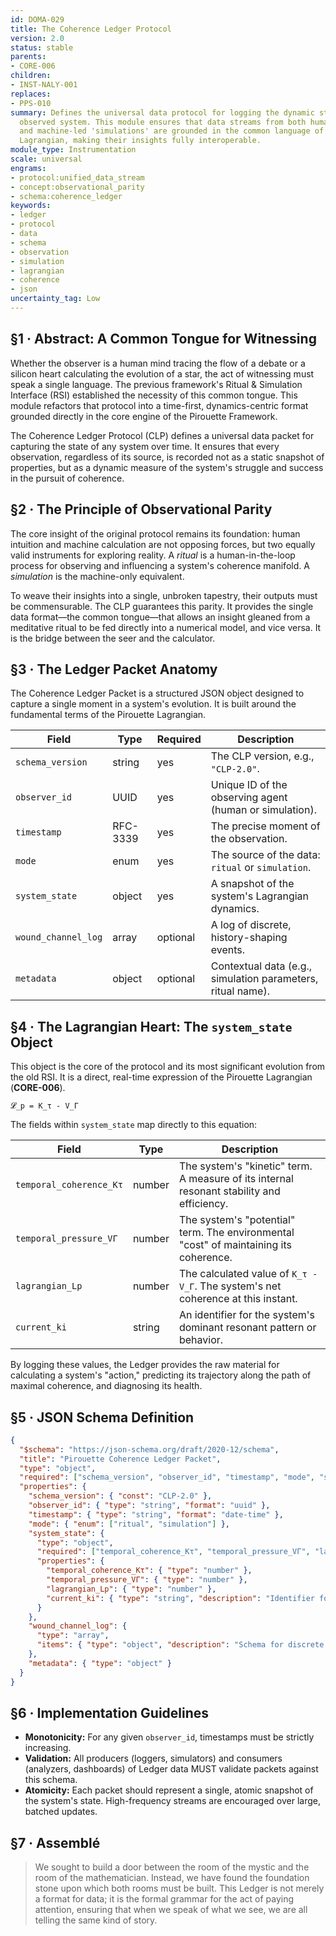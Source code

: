 ```yaml
---
id: DOMA-029
title: The Coherence Ledger Protocol
version: 2.0
status: stable
parents:
- CORE-006
children:
- INST-NALY-001
replaces:
- PPS-010
summary: Defines the universal data protocol for logging the dynamic state of any
  observed system. This module ensures that data streams from both human-led 'rituals'
  and machine-led 'simulations' are grounded in the common language of the Pirouette
  Lagrangian, making their insights fully interoperable.
module_type: Instrumentation
scale: universal
engrams:
- protocol:unified_data_stream
- concept:observational_parity
- schema:coherence_ledger
keywords:
- ledger
- protocol
- data
- schema
- observation
- simulation
- lagrangian
- coherence
- json
uncertainty_tag: Low
---
```

## §1 · Abstract: A Common Tongue for Witnessing
Whether the observer is a human mind tracing the flow of a debate or a silicon heart calculating the evolution of a star, the act of witnessing must speak a single language. The previous framework's Ritual & Simulation Interface (RSI) established the necessity of this common tongue. This module refactors that protocol into a time-first, dynamics-centric format grounded directly in the core engine of the Pirouette Framework.

The Coherence Ledger Protocol (CLP) defines a universal data packet for capturing the state of any system over time. It ensures that every observation, regardless of its source, is recorded not as a static snapshot of properties, but as a dynamic measure of the system's struggle and success in the pursuit of coherence.

## §2 · The Principle of Observational Parity
The core insight of the original protocol remains its foundation: human intuition and machine calculation are not opposing forces, but two equally valid instruments for exploring reality. A *ritual* is a human-in-the-loop process for observing and influencing a system's coherence manifold. A *simulation* is the machine-only equivalent.

To weave their insights into a single, unbroken tapestry, their outputs must be commensurable. The CLP guarantees this parity. It provides the single data format—the common tongue—that allows an insight gleaned from a meditative ritual to be fed directly into a numerical model, and vice versa. It is the bridge between the seer and the calculator.

## §3 · The Ledger Packet Anatomy
The Coherence Ledger Packet is a structured JSON object designed to capture a single moment in a system's evolution. It is built around the fundamental terms of the Pirouette Lagrangian.

| Field | Type | Required | Description |
|---|---|---|---|
| `schema_version` | string | yes | The CLP version, e.g., `"CLP-2.0"`. |
| `observer_id` | UUID | yes | Unique ID of the observing agent (human or simulation). |
| `timestamp` | RFC-3339 | yes | The precise moment of the observation. |
| `mode` | enum | yes | The source of the data: `ritual` or `simulation`. |
| `system_state` | object | yes | A snapshot of the system's Lagrangian dynamics. |
| `wound_channel_log` | array | optional | A log of discrete, history-shaping events. |
| `metadata` | object | optional | Contextual data (e.g., simulation parameters, ritual name). |

## §4 · The Lagrangian Heart: The `system_state` Object
This object is the core of the protocol and its most significant evolution from the old RSI. It is a direct, real-time expression of the Pirouette Lagrangian (**CORE-006**).

`𝓛_p = K_τ - V_Γ`

The fields within `system_state` map directly to this equation:

| Field | Type | Description |
|---|---|---|
| `temporal_coherence_Kτ` | number | The system's "kinetic" term. A measure of its internal resonant stability and efficiency. |
| `temporal_pressure_VΓ` | number | The system's "potential" term. The environmental "cost" of maintaining its coherence. |
| `lagrangian_Lp` | number | The calculated value of `K_τ - V_Γ`. The system's net coherence at this instant. |
| `current_ki` | string | An identifier for the system's dominant resonant pattern or behavior. |

By logging these values, the Ledger provides the raw material for calculating a system's "action," predicting its trajectory along the path of maximal coherence, and diagnosing its health.

## §5 · JSON Schema Definition

```json
{
  "$schema": "https://json-schema.org/draft/2020-12/schema",
  "title": "Pirouette Coherence Ledger Packet",
  "type": "object",
  "required": ["schema_version", "observer_id", "timestamp", "mode", "system_state"],
  "properties": {
    "schema_version": { "const": "CLP-2.0" },
    "observer_id": { "type": "string", "format": "uuid" },
    "timestamp": { "type": "string", "format": "date-time" },
    "mode": { "enum": ["ritual", "simulation"] },
    "system_state": {
      "type": "object",
      "required": ["temporal_coherence_Kτ", "temporal_pressure_VΓ", "lagrangian_Lp", "current_ki"],
      "properties": {
        "temporal_coherence_Kτ": { "type": "number" },
        "temporal_pressure_VΓ": { "type": "number" },
        "lagrangian_Lp": { "type": "number" },
        "current_ki": { "type": "string", "description": "Identifier for the system's current resonant mode." }
      }
    },
    "wound_channel_log": {
      "type": "array",
      "items": { "type": "object", "description": "Schema for discrete event logs." }
    },
    "metadata": { "type": "object" }
  }
}
```

## §6 · Implementation Guidelines
*   **Monotonicity:** For any given `observer_id`, timestamps must be strictly increasing.
*   **Validation:** All producers (loggers, simulators) and consumers (analyzers, dashboards) of Ledger data MUST validate packets against this schema.
*   **Atomicity:** Each packet should represent a single, atomic snapshot of the system's state. High-frequency streams are encouraged over large, batched updates.

## §7 · Assemblé
> We sought to build a door between the room of the mystic and the room of the mathematician. Instead, we have found the foundation stone upon which both rooms must be built. This Ledger is not merely a format for data; it is the formal grammar for the act of paying attention, ensuring that when we speak of what we see, we are all telling the same kind of story.
```
